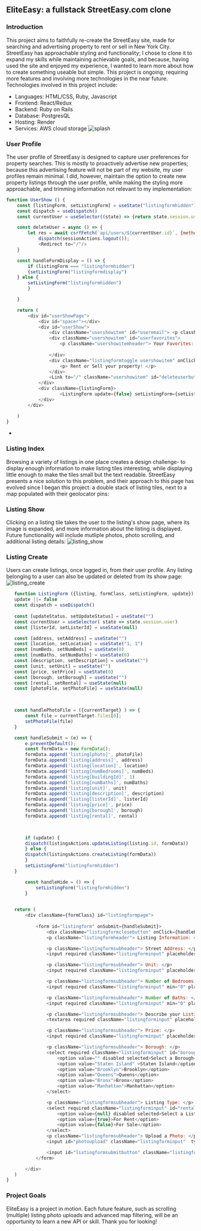 ## EliteEasy: a fullstack StreetEasy.com clone

### Introduction

This project aims to faithfully re-create the StreetEasy site, made for searching and advertising property to rent or sell in New York City. StreetEasy has approachable styling and functionality; I chose to clone it to expand my skills while maintaining achievable goals, and because, having used the site and enjoyed my experience, I wanted to learn more about how to create something useable but simple. This project is ongoing, requiring more features and involving more technologies in the near future. Technologies involved in this project include:
 - Languages: HTML/CSS, Ruby, Javascript
 - Frontend: React/Redux
 - Backend: Ruby on Rails
 - Database: PostgresQL
 - Hosting: Render
 - Services: AWS cloud storage
![splash](https://user-images.githubusercontent.com/121977875/232140305-bb6a8c90-90f0-4035-85e8-ad22f4d9211f.gif)

### User Profile

The user profile of StreetEasy is designed to capture user preferences for property searches. This is mostly to proactively advertise new properties; because this advertising feature will not be part of my website, my user profiles remain minimal. I did, however, maintain the option to create new property listings through the user profile, while making the styling more approachable, and trimming information not relevant to my implementation:

```js
function UserShow () {
    const [listingForm, setListingForm] = useState("listingformhidden")
    const dispatch = useDispatch()
    const currentUser = useSelector((state) => {return state.session.user})

    const deleteUser = async () => {
        let res = await csrfFetch(`api/users/${currentUser.id}`, {method: 'DELETE'})
            dispatch(sessionActions.logout());
            <Redirect to="/"/>
    }

    const handleFormDisplay = () => {
        if (listingForm === "listingformhidden")
        {setListingForm("listingformdisplay")
    } else {
        setListingForm("listingformhidden")
        }

    }

    return (
        <div id="userShowPage">
            <div id="spacer"></div>
            <div id="userShow">
                <div className="usershowitem" id="useremail"> <p className="usershowitemheader">Your Current Email: </p> {currentUser.email} </div>
                <div className="usershowitem" id="userfavorites">
                    <p className="usershowitemheader"> Your Favorites: </p>
                    
                </div>
                <div className="listingformtoggle usershowitem" onClick={handleFormDisplay}>
                    <p> Rent or Sell your property! </p>
                </div>
                <Link to="/" className="usershowitem" id="deleteuserbutton" onClick={deleteUser}> <p>Delete User</p></Link>
            </div>
            <div className={listingForm}>
                    <ListingForm update={false} setListingForm={setListingForm}/>
            </div>
        </div>

    )
}
```
- 

### Listing Index


Browsing a variety of listings in one place creates a design challenge- to display enough information to make listing tiles interesting, while displaying little enough to make the tiles small but the text readable. StreetEasy presents a nice solution to this problem, and their approach to this page has evolved since I began this project: a double stack of listing tiles, next to a map populated with their geolocator pins:



### Listing Show

Clicking on a listing tile takes the user to the listing's show page, where its image is expanded, and more information about the listing is displayed. Future functionality will include mutliple photos, photo scrolling, and additional listing details:
![listing_show](https://user-images.githubusercontent.com/121977875/232140282-eae12e29-7f93-4e25-9ff5-181678452e14.png)



### Listing Create
 
Users can create listings, once logged in, from their user profile. Any listing belonging to a user can also be updated or deleted from its show page:
 ![listing_create](https://user-images.githubusercontent.com/121977875/232139893-40761b0e-dc84-41eb-9b10-8fb88f47a774.png)
 ```js 
    function ListingForm ({listing, formClass, setListingForm, update}) {
    update ||= false
    const dispatch = useDispatch()
    
    const [updateStatus, setUpdateStatus] = useState("")
    const currentUser = useSelector( state => state.session.user)
    const [listerId, setListerId] = useState(null)

    const [address, setAddress] = useState("")
    const [location, setLocation] = useState("1, 1")
    const [numBeds, setNumBeds] = useState(0)
    const [numBaths, setNumBaths] = useState(0)
    const [description, setDescription] = useState("")
    const [unit, setUnit] = useState("")
    const [price, setPrice] = useState(0)
    const [borough, setBorough] = useState("")
    const [rental, setRental] = useState(null)
    const [photoFile, setPhotoFile] = useState(null)

    

    const handlePhotoFile = ({currentTarget} ) => {
        const file = currentTarget.files[0];
        setPhotoFile(file)
    }

    const handleSubmit = (e) => {
        e.preventDefault();
        const formData = new FormData();
        formData.append('listing[photo]', photoFile)
        formData.append('listing[address]', address)
        formData.append('listing[location]', location)
        formData.append('listing[numBedrooms]', numBeds)
        formData.append('listing[buildingId]', 1)
        formData.append('listing[numBaths]', numBaths)
        formData.append('listing[unit]', unit)
        formData.append('listing[description]', description)
        formData.append('listing[listerId]', listerId)
        formData.append('listing[price]', price)
        formData.append('listing[borough]', borough)
        formData.append('listing[rental]', rental)


        
        if (update) {
        dispatch(listingsActions.updateListing(listing.id, formData))
        } else {
        dispatch(listingsActions.createListing(formData))
        }
        setListingForm("listingformhidden")
    }

        const handleHide = () => {
            setListingForm("listingformhidden")
        }
        

    return (
        <div className={formClass} id="listingformpage">
            
            <form id="listingform" onSubmit={handleSubmit}>
                <div className="listingformclosebutton" onClick={handleHide}>X</div>
                <p className="listingformheader"> Listing Information: </p>

                <p className="listingformsubheader"> Street Address: </p>
                <input required className="listingforminput" placeholder="Address" type="text" value={address} onChange={(e) => setAddress(e.target.value)}/>

                <p className="listingformsubheader"> Unit: </p>
                <input required className="listingforminput" placeholder="Unit" type="text" value={unit} onChange={(e) => setUnit(e.target.value)}/>

                <p className="listingformsubheader"> Number of Bedrooms: </p>
                <input required className="listingforminput" min="0" placeholder="Number of Bedrooms" type="number" value={numBeds} onChange={(e) => setNumBeds(e.target.value)}/>

                <p className="listingformsubheader"> Number of Baths: </p>
                <input required className="listingforminput" min="0" placeholder="Number of Baths" type="number" value={numBaths} onChange={(e) => setNumBaths(e.target.value)}/>

                <p className="listingformsubheader"> Describe your Listing: </p>
                <textarea required className="listingforminput" placeholder="Listing Description" type="textarea" value={description} onChange={(e) => setDescription(e.target.value)}/>

                <p className="listingformsubheader"> Price: </p>
                <input required className="listingforminput" placeholder="Price" type="number" step="100" min="500"value={price} onChange={(e) => setPrice(e.target.value)}/>

                <p className="listingformsubheader"> Borough: </p>
                <select required className="listingforminput" id="borough" value={borough} onChange={((e) => setBorough(e.target.value))}>
                    <option value="" disabled selected>Select a Borough</option>
                    <option value="Staten Island" >Staten Island</option>
                    <option value="Brooklyn">Brooklyn</option>
                    <option value="Queens">Queens</option>
                    <option value="Bronx">Bronx</option>
                    <option value="Manhattan">Manhattan</option>
                </select>

                <p className="listingformsubheader"> Listing Type: </p>
                <select required className="listingforminput" id="rental" value={rental} onChange={((e) => setRental(e.target.value))}>
                    <option value={null} disabled selected>Select a Listing Type</option>
                    <option value={true}>For Rent</option>
                    <option value={false}>For Sale</option>
                </select>
                <p className="listingformsubheader"> Upload a Photo: </p>
                <input id="photoupload" className="listingforminput"  type="file" onChange={handlePhotoFile} />

                <input id="listingformsubmitbutton" className="listingforminput" type="submit" value={updateStatus} />
            </form>

        </div>
    )
}
```
### Project Goals

EliteEasy is a project in motion. Each future feature, such as scrolling (multiple) listing photo uploads and advanced map filtering, will be an opportunity to learn a new API or skill.
Thank you for looking!

